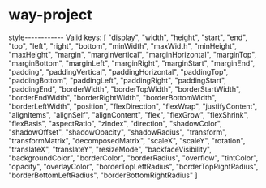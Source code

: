 # way-project


style------------
Valid keys: [
  "display",
  "width",
  "height",
  "start",
  "end",
  "top",
  "left",
  "right",
  "bottom",
  "minWidth",
  "maxWidth",
  "minHeight",
  "maxHeight",
  "margin",
  "marginVertical",
  "marginHorizontal",
  "marginTop",
  "marginBottom",
  "marginLeft",
  "marginRight",
  "marginStart",
  "marginEnd",
  "padding",
  "paddingVertical",
  "paddingHorizontal",
  "paddingTop",
  "paddingBottom",
  "paddingLeft",
  "paddingRight",
  "paddingStart",
  "paddingEnd",
  "borderWidth",
  "borderTopWidth",
  "borderStartWidth",
  "borderEndWidth",
  "borderRightWidth",
  "borderBottomWidth",
  "borderLeftWidth",
  "position",
  "flexDirection",
  "flexWrap",
  "justifyContent",
  "alignItems",
  "alignSelf",
  "alignContent",
  "flex",
  "flexGrow",
  "flexShrink",
  "flexBasis",
  "aspectRatio",
  "zIndex",
  "direction",
  "shadowColor",
  "shadowOffset",
  "shadowOpacity",
  "shadowRadius",
  "transform",
  "transformMatrix",
  "decomposedMatrix",
  "scaleX",
  "scaleY",
  "rotation",
  "translateX",
  "translateY",
  "resizeMode",
  "backfaceVisibility",
  "backgroundColor",
  "borderColor",
  "borderRadius",
  "overflow",
  "tintColor",
  "opacity",
  "overlayColor",
  "borderTopLeftRadius",
  "borderTopRightRadius",
  "borderBottomLeftRadius",
  "borderBottomRightRadius"
]